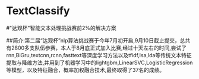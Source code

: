 # TextClassify
#"达观杯"智能文本处理挑战赛前2%的解决方案

##简介:第二届“达观杯”nlp算法挑战赛于今年7月初开启,9月10日截止提交，总共有2800多支队伍参赛，本人于8月底正式加入比赛,经过十天左右的时间,尝试了rnn,BiGru,textcnn,rcnn,fasttext等深度学习方法以及tfidf,lsa,lda等传统文本特征提取与降维方法,并用到了机器学习中的lightgbm,LinearSVC,LogisticRegression等模型，以及特征融合，概率加权融合技术,最终取得了37名的成绩。
